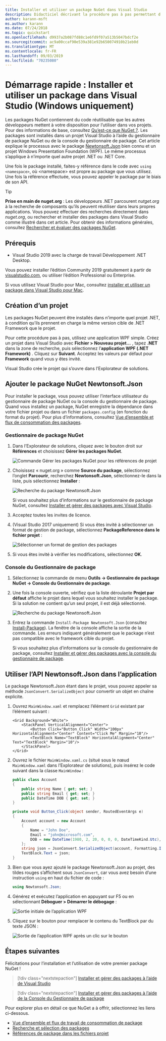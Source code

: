 ```yaml
---
title: Installer et utiliser un package NuGet dans Visual Studio
description: Didacticiel décrivant la procédure pas à pas permettant d’installer et d’utiliser un package NuGet dans un projet Visual Studio.
author: karann-msft
ms.author: karann
ms.date: 07/24/2018
ms.topic: quickstart
ms.openlocfilehash: d9937a2b087fd88c1e6fd9f07a513b5047bdcf2e
ms.sourcegitcommit: ac9a00ccaf90e539a381e92b650074910b21eb0d
ms.translationtype: MT
ms.contentlocale: fr-FR
ms.lasthandoff: 09/03/2019
ms.locfileid: "70235080"
---
```

# <a name="quickstart-install-and-use-a-package-in-visual-studio-windows-only"></a>Démarrage rapide : Installer et utiliser un package dans Visual Studio (Windows uniquement)

Les packages NuGet contiennent du code réutilisable que les autres développeurs mettent à votre disposition pour l’utiliser dans vos projets. Pour des informations de base, consultez [Qu’est-ce que NuGet ?](../What-is-NuGet.md). Les packages sont installés dans un projet Visual Studio à l’aide du gestionnaire de package NuGet ou de la console du gestionnaire de package. Cet article explique le processus avec le package [Newtonsoft.Json](https://www.nuget.org/packages/Newtonsoft.Json/) bien connu et un projet Windows Presentation Foundation (WPF). Le même processus s’applique à n’importe quel autre projet .NET ou .NET Core.

Une fois le package installé, faites-y référence dans le code avec `using <namespace>`, où \<namespace\> est propre au package que vous utilisez. Une fois la référence effectuée, vous pouvez appeler le package par le biais de son API.

> [!Tip]
> **Prise en main de nuget.org** : Les développeurs .NET parcourent *nutget.org* à la recherche de composants qu’ils peuvent réutiliser dans leurs propres applications. Vous pouvez effectuer des recherches directement dans *nuget.org*, ou rechercher et installer des packages dans Visual Studio comme illustré dans cet article. Pour obtenir des informations générales, consultez [Rechercher et évaluer des packages NuGet](../consume-packages/finding-and-choosing-packages.md).

## <a name="prerequisites"></a>Prérequis

- Visual Studio 2019 avec la charge de travail Développement .NET Desktop.

Vous pouvez installer l’édition Community 2019 gratuitement à partir de [visualstudio.com](https://www.visualstudio.com/), ou utiliser l’édition Professional ou Enterprise.

Si vous utilisez Visual Studio pour Mac, consultez [installer et utiliser un package dans Visual Studio pour Mac](install-and-use-a-package-in-visual-studio-mac.md).

## <a name="create-a-project"></a>Création d’un projet

Les packages NuGet peuvent être installés dans n’importe quel projet .NET, à condition qu’ils prennent en charge la même version cible de .NET Framework que le projet.

Pour cette procédure pas à pas, utilisez une application WPF simple. Créez un projet dans Visual Studio avec **Fichier > Nouveau projet...** , tapez **.NET** dans la zone de recherche, puis sélectionnez l’**application WPF (.NET Framework)** . Cliquez sur **Suivant**. Acceptez les valeurs par défaut pour **Framework** quand vous y êtes invité.

Visual Studio crée le projet qui s’ouvre dans l’Explorateur de solutions.

## <a name="add-the-newtonsoftjson-nuget-package"></a>Ajouter le package NuGet Newtonsoft.Json

Pour installer le package, vous pouvez utiliser l’interface utilisateur du gestionnaire de package NuGet ou la console du gestionnaire de package. Quand vous installez un package, NuGet enregistre la dépendance dans votre fichier projet ou dans un fichier `packages.config` (en fonction du format du projet). Pour plus d’informations, consultez [Vue d’ensemble et flux de consommation des packages](../consume-packages/Overview-and-Workflow.md).

### <a name="nuget-package-manager"></a>Gestionnaire de package NuGet

1. Dans l’Explorateur de solutions, cliquez avec le bouton droit sur **Références** et choisissez **Gérer les packages NuGet**.

    ![Commande Gérer les packages NuGet pour les références de projet](media/QS_Use-02-ManageNuGetPackages.png)

1. Choisissez « nuget.org » comme **Source du package**, sélectionnez l’onglet **Parcourir**, recherchez **Newtonsoft.Json**, sélectionnez-le dans la liste, puis sélectionnez **Installer** :

    ![Recherche du package Newtonsoft.Json](media/QS_Use-03-NewtonsoftJson.png)

    Si vous souhaitez plus d’informations sur le gestionnaire de package NuGet, consultez [Installer et gérer des packages avec Visual Studio](../consume-packages/install-use-packages-visual-studio.md).

1. Acceptez toutes les invites de licence.

1. (Visual Studio 2017 uniquement) Si vous êtes invité à sélectionner un format de gestion de package, sélectionnez **PackageReference dans le fichier projet** :

    ![Sélectionner un format de gestion des packages](media/QS_Use-03b-SelectFormat.png)

1. Si vous êtes invité à vérifier les modifications, sélectionnez **OK**.

### <a name="package-manager-console"></a>Console du Gestionnaire de package

1. Sélectionnez la commande de menu **Outils -> Gestionnaire de package NuGet -> Console du Gestionnaire de package**.

1. Une fois la console ouverte, vérifiez que la liste déroulante **Projet par défaut** affiche le projet dans lequel vous souhaitez installer le package. Si la solution ne contient qu’un seul projet, il est déjà sélectionné.

    ![Recherche du package Newtonsoft.Json](media/QS_Use-08-Console1.png)

1. Entrez la commande `Install-Package Newtonsoft.Json` (consultez [Install-Package](../reference/ps-reference/ps-ref-install-package.md)). La fenêtre de la console affiche la sortie de la commande. Les erreurs indiquent généralement que le package n’est pas compatible avec le framework cible du projet.

   Si vous souhaitez plus d’informations sur la console du gestionnaire de package, consultez [Installer et gérer des packages avec la console du gestionnaire de package](../consume-packages/install-use-packages-powershell.md).

## <a name="use-the-newtonsoftjson-api-in-the-app"></a>Utiliser l’API Newtonsoft.Json dans l’application

Le package Newtonsoft.Json étant dans le projet, vous pouvez appeler sa méthode `JsonConvert.SerializeObject` pour convertir un objet en chaîne explicite.

1. Ouvrez `MainWindow.xaml` et remplacez l’élément `Grid` existant par l’élément suivant :

    ```xaml
    <Grid Background="White">
        <StackPanel VerticalAlignment="Center">
            <Button Click="Button_Click" Width="100px" HorizontalAlignment="Center" Content="Click Me" Margin="10"/>
            <TextBlock Name="TextBlock" HorizontalAlignment="Center" Text="TextBlock" Margin="10"/>
        </StackPanel>
    </Grid>
    ```

1. Ouvrez le fichier `MainWindow.xaml.cs` (situé sous le nœud `MainWindow.xaml` dans l’Explorateur de solutions), puis insérez le code suivant dans la classe `MainWindow` :

    ```cs
    public class Account
    {
        public string Name { get; set; }
        public string Email { get; set; }
        public DateTime DOB { get; set; }
    }

    private void Button_Click(object sender, RoutedEventArgs e)
    {
        Account account = new Account
        {
            Name = "John Doe",
            Email = "john@microsoft.com",
            DOB = new DateTime(1980, 2, 20, 0, 0, 0, DateTimeKind.Utc),
        };
        string json = JsonConvert.SerializeObject(account, Formatting.Indented);
        TextBlock.Text = json;
    }
    ```

1. Bien que vous ayez ajouté le package Newtonsoft.Json au projet, des tildes rouges s’affichent sous `JsonConvert`, car vous avez besoin d’une instruction `using` en haut du fichier de code :

    ```cs
    using Newtonsoft.Json;
    ```

1. Générez et exécutez l’application en appuyant sur F5 ou en sélectionnant **Déboguer > Démarrer le débogage** :

    ![Sortie initiale de l’application WPF](media/QS_Use-06-AppStart.png)

1. Cliquez sur le bouton pour remplacer le contenu du TextBlock par du texte JSON :

    ![Sortie de l’application WPF après un clic sur le bouton](media/QS_Use-07-AppEnd.png)

## <a name="next-steps"></a>Étapes suivantes

Félicitations pour l’installation et l’utilisation de votre premier package NuGet !

> [!div class="nextstepaction"]
> [Installer et gérer des packages à l’aide de Visual Studio](../consume-packages/install-use-packages-visual-studio.md)

> [!div class="nextstepaction"]
> [Installer et gérer des packages à l’aide de la Console du Gestionnaire de package](../consume-packages/install-use-packages-powershell.md)

Pour explorer plus en détail ce que NuGet a à offrir, sélectionnez les liens ci-dessous.

- [Vue d’ensemble et flux de travail de consommation de package](../consume-packages/overview-and-workflow.md)
- [Recherche et sélection des packages](../consume-packages/finding-and-choosing-packages.md)
- [Références de package dans les fichiers projet](../consume-packages/package-references-in-project-files.md)
